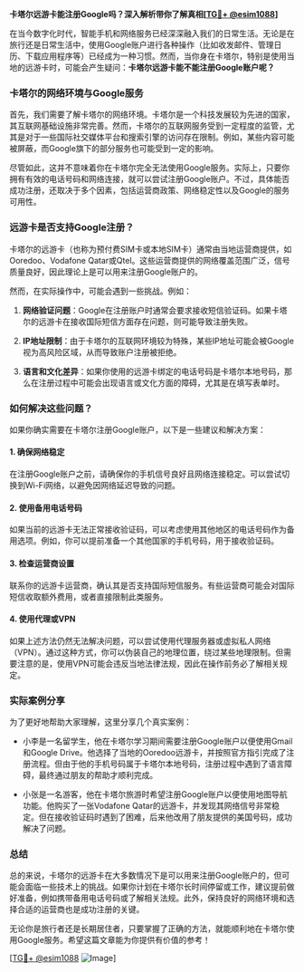 **卡塔尔远游卡能注册Google吗？深入解析带你了解真相[[TG💪+ @esim1088](https://t.me/s/esim1088)]**

在当今数字化时代，智能手机和网络服务已经深深融入我们的日常生活。无论是在旅行还是日常生活中，使用Google账户进行各种操作（比如收发邮件、管理日历、下载应用程序等）已经成为一种习惯。然而，当你身在卡塔尔，特别是使用当地的远游卡时，可能会产生疑问：**卡塔尔远游卡能不能注册Google账户呢？**

### 卡塔尔的网络环境与Google服务

首先，我们需要了解卡塔尔的网络环境。卡塔尔是一个科技发展较为先进的国家，其互联网基础设施非常完善。然而，卡塔尔的互联网服务受到一定程度的监管，尤其是对于一些国际社交媒体平台和搜索引擎的访问存在限制。例如，某些内容可能被屏蔽，而Google旗下的部分服务也可能受到一定的影响。

尽管如此，这并不意味着你在卡塔尔完全无法使用Google服务。实际上，只要你拥有有效的电话号码和网络连接，就可以尝试注册Google账户。不过，具体能否成功注册，还取决于多个因素，包括运营商政策、网络稳定性以及Google的服务可用性。

### 远游卡是否支持Google注册？

卡塔尔的远游卡（也称为预付费SIM卡或本地SIM卡）通常由当地运营商提供，如Ooredoo、Vodafone Qatar或Qtel。这些运营商提供的网络覆盖范围广泛，信号质量良好，因此理论上是可以用来注册Google账户的。

然而，在实际操作中，可能会遇到一些挑战。例如：

1. **网络验证问题**：Google在注册账户时通常会要求接收短信验证码。如果卡塔尔的远游卡在接收国际短信方面存在问题，则可能导致注册失败。
   
2. **IP地址限制**：由于卡塔尔的互联网环境较为特殊，某些IP地址可能会被Google视为高风险区域，从而导致账户注册被拒绝。

3. **语言和文化差异**：如果你使用的远游卡绑定的电话号码是卡塔尔本地号码，那么在注册过程中可能会出现语言或文化方面的障碍，尤其是在填写表单时。

### 如何解决这些问题？

如果你确实需要在卡塔尔注册Google账户，以下是一些建议和解决方案：

#### 1. 确保网络稳定
在注册Google账户之前，请确保你的手机信号良好且网络连接稳定。可以尝试切换到Wi-Fi网络，以避免因网络延迟导致的问题。

#### 2. 使用备用电话号码
如果当前的远游卡无法正常接收验证码，可以考虑使用其他地区的电话号码作为备用选项。例如，你可以提前准备一个其他国家的手机号码，用于接收验证码。

#### 3. 检查运营商设置
联系你的远游卡运营商，确认其是否支持国际短信服务。有些运营商可能会对国际短信收取额外费用，或者直接限制此类服务。

#### 4. 使用代理或VPN
如果上述方法仍然无法解决问题，可以尝试使用代理服务器或虚拟私人网络（VPN）。通过这种方式，你可以伪装自己的地理位置，绕过某些地理限制。但需要注意的是，使用VPN可能会违反当地法律法规，因此在操作前务必了解相关规定。

### 实际案例分享

为了更好地帮助大家理解，这里分享几个真实案例：

- 小李是一名留学生，他在卡塔尔学习期间需要注册Google账户以便使用Gmail和Google Drive。他选择了当地的Ooredoo远游卡，并按照官方指引完成了注册流程。但由于他的手机号码属于卡塔尔本地号码，注册过程中遇到了语言障碍，最终通过朋友的帮助才顺利完成。

- 小张是一名游客，他在卡塔尔旅游时希望注册Google账户以便使用地图导航功能。他购买了一张Vodafone Qatar的远游卡，并发现其网络信号非常稳定。但在接收验证码时遇到了困难，后来他改用了朋友提供的美国号码，成功解决了问题。

### 总结

总的来说，卡塔尔的远游卡在大多数情况下是可以用来注册Google账户的，但可能会面临一些技术上的挑战。如果你计划在卡塔尔长时间停留或工作，建议提前做好准备，例如携带备用电话号码或了解相关法规。此外，保持良好的网络环境和选择合适的运营商也是成功注册的关键。

无论你是旅行者还是长期居住者，只要掌握了正确的方法，就能顺利地在卡塔尔使用Google服务。希望这篇文章能为你提供有价值的参考！

[[TG💪+ @esim1088](https://t.me/s/esim1088) ![Image](https://i.postimg.cc/4NQfJmqS/Snipaste-2025-05-13-00-14-12.png)]